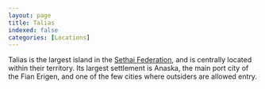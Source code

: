 ```yaml
---
layout: page
title: Talias
indexed: false
categories: [Locations]
---
```


Talias is the largest island in the [Sethai Federation](/nations/sethai_federation), and is centrally located within their territory. Its largest settlement is Anaska, the main port city of the Fian Erigen, and one of the few cities where outsiders are allowed entry.